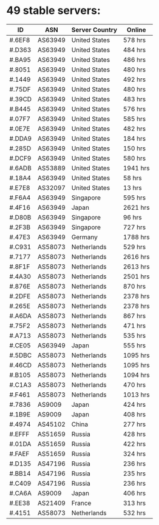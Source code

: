 # 49 stable servers:

| ID | ASN | Server Country | Online |
| ------ | ------ | ------ | ------ |
| #.6EF8 | AS63949 | United States | 578 hrs |
| #.D363 | AS63949 | United States | 484 hrs |
| #.BA95 | AS63949 | United States | 486 hrs |
| #.8051 | AS63949 | United States | 480 hrs |
| #.1449 | AS63949 | United States | 492 hrs |
| #.75DF | AS63949 | United States | 480 hrs |
| #.39CD | AS63949 | United States | 483 hrs |
| #.B445 | AS63949 | United States | 576 hrs |
| #.07F7 | AS63949 | United States | 585 hrs |
| #.0E7E | AS63949 | United States | 482 hrs |
| #.DDA9 | AS63949 | United States | 184 hrs |
| #.285D | AS63949 | United States | 150 hrs |
| #.DCF9 | AS63949 | United States | 580 hrs |
| #.6ADB | AS53889 | United States | 1941 hrs |
| #.18A4 | AS63949 | United States | 58 hrs |
| #.E7E8 | AS32097 | United States | 13 hrs |
| #.F6A4 | AS63949 | Singapore | 595 hrs |
| #.4F16 | AS63949 | Japan | 2621 hrs |
| #.D80B | AS63949 | Singapore | 96 hrs |
| #.2F3B | AS63949 | Singapore | 727 hrs |
| #.47E3 | AS63949 | Germany | 1788 hrs |
| #.C931 | AS58073 | Netherlands | 529 hrs |
| #.7177 | AS58073 | Netherlands | 2616 hrs |
| #.8F1F | AS58073 | Netherlands | 2613 hrs |
| #.4A30 | AS58073 | Netherlands | 2501 hrs |
| #.876E | AS58073 | Netherlands | 870 hrs |
| #.2DFE | AS58073 | Netherlands | 2378 hrs |
| #.265E | AS58073 | Netherlands | 2378 hrs |
| #.A6DA | AS58073 | Netherlands | 867 hrs |
| #.75F2 | AS58073 | Netherlands | 471 hrs |
| #.A713 | AS58073 | Netherlands | 535 hrs |
| #.CE05 | AS63949 | Japan | 555 hrs |
| #.5DBC | AS58073 | Netherlands | 1095 hrs |
| #.46CD | AS58073 | Netherlands | 1095 hrs |
| #.B105 | AS58073 | Netherlands | 1094 hrs |
| #.C1A3 | AS58073 | Netherlands | 470 hrs |
| #.F461 | AS58073 | Netherlands | 1013 hrs |
| #.7836 | AS9009 | Japan | 424 hrs |
| #.1B9E | AS9009 | Japan | 408 hrs |
| #.4974 | AS45102 | China | 277 hrs |
| #.EFFF | AS51659 | Russia | 428 hrs |
| #.01DA | AS51659 | Russia | 422 hrs |
| #.FAEF | AS51659 | Russia | 324 hrs |
| #.D135 | AS47196 | Russia | 236 hrs |
| #.BB14 | AS47196 | Russia | 235 hrs |
| #.C409 | AS47196 | Russia | 236 hrs |
| #.CA6A | AS9009 | Japan | 406 hrs |
| #.EE38 | AS21409 | France | 313 hrs |
| #.4151 | AS58073 | Netherlands | 532 hrs |

